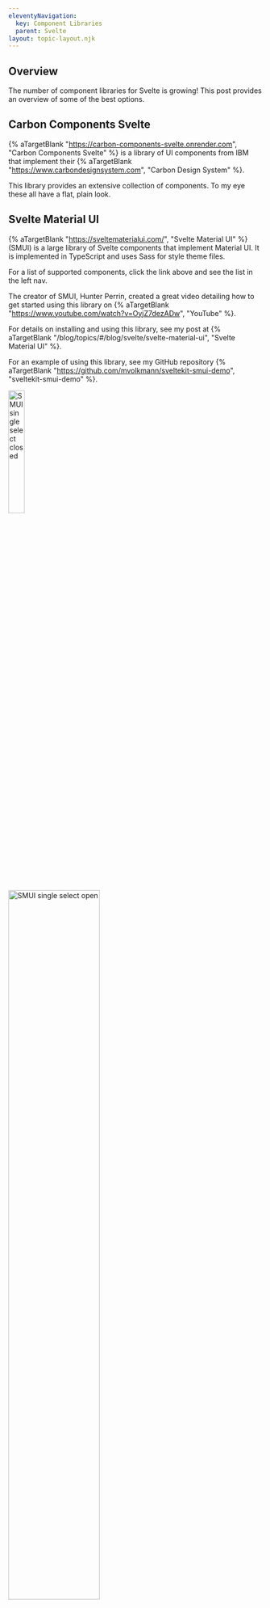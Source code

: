 ```yaml
---
eleventyNavigation:
  key: Component Libraries
  parent: Svelte
layout: topic-layout.njk
---
```


## Overview

The number of component libraries for Svelte is growing!
This post provides an overview of some of the best options.

## Carbon Components Svelte

{% aTargetBlank "https://carbon-components-svelte.onrender.com",
"Carbon Components Svelte" %} is a library of UI components from IBM
that implement their {% aTargetBlank "https://www.carbondesignsystem.com",
"Carbon Design System" %}.

This library provides an extensive collection of components.
To my eye these all have a flat, plain look.

## Svelte Material UI

{% aTargetBlank "https://sveltematerialui.com/", "Svelte Material UI" %} (SMUI)
is a large library of Svelte components that implement Material UI.
It is implemented in TypeScript and uses Sass for style theme files.

For a list of supported components, click the link above
and see the list in the left nav.

The creator of SMUI, Hunter Perrin, created a great video
detailing how to get started using this library on
{% aTargetBlank "https://www.youtube.com/watch?v=OyjZ7dezADw", "YouTube" %}.

For details on installing and using this library, see my post at
{% aTargetBlank "/blog/topics/#/blog/svelte/svelte-material-ui",
"Svelte Material UI" %}.

For an example of using this library, see my GitHub repository {% aTargetBlank
"https://github.com/mvolkmann/sveltekit-smui-demo", "sveltekit-smui-demo" %}.

<img alt="SMUI single select closed" style="width: 25%"
  src="/blog/assets/smui-single-select1.png?v={{pkg.version}}"
  title="SMUI single select closed">

<img alt="SMUI single select open" style="width: 60%"
  src="/blog/assets/smui-single-select2.png?v={{pkg.version}}"
  title="SMUI single select open">

## svelte-calendar

{% aTargetBlank "https://6edesign.github.io/svelte-calendar/",
"svelte-calendar" %} is a date picker component for Svelte.
It includes a large amount of animation.
For some users this may feel like too much animation
and be more of a distraction than a positive feature.
See the demo at the link above.

## svelte-datepicker

{% aTargetBlank "https://github.com/beyonk-adventures/svelte-datepicker",
"svelte-datepicker" %} from {% aTargetBlank "https://beyonk.com", "Beyonk" %}
is a component library that provides calendar, date picker,
date range picker, and time selection.

For an example, see this {% aTargetBlank
"https://svelte.dev/repl/d812e880c6934f9e9a7cf9f760eddc11?version=3.31.2",
"REPL" %}.

This renders a selected date range in a nice way,
but changing the start and end dates feels clumsy.

## svelte-fullcalendar

{% aTargetBlank "https://github.com/YogliB/svelte-fullcalendar",
"svelte-fullcalendar" %} is a Svelte wrapper around the framework independent
library {% aTargetBlank "https://fullcalendar.io", "FullCalendar" %}.
This is a very popular open source library that also has a paid tier
offering advanced features.

For an example of using this library, see my GitHub repository {% aTargetBlank
"https://github.com/mvolkmann/sveltekit-smui-demo", "sveltekit-smui-demo" %}.

<img alt="svelte-fullcalendar" style="width: 70%"
  src="/blog/assets/svelte-fullcalendar.png?v={{pkg.version}}"
  title="svelte-fullcalendar">

## Svelte MultiSelect

{% aTargetBlank "https://svelte-multiselect.netlify.app",
"Svelte MultiSelect" %} is an input component that displays a dropdown list
of options from which the user can make multiple selections.
Each selected option is displayed as a "chip"
with an "x" that can be clicked to deselect it.

For an example of using this component, see my GitHub repository {% aTargetBlank
"https://github.com/mvolkmann/sveltekit-smui-demo", "sveltekit-smui-demo" %}.

<img alt="svelte-multiselect" style="width: 70%"
  src="/blog/assets/svelte-multiselect.png?v={{pkg.version}}"
  title="svelte-multiselect">

## svelte-time-picker

{% aTargetBlank "https://gitlab.com/public-e-soa-com/svelte-time-picker#readme",
"svelte-time-picker" %} is a time picker component for Svelte.
It uses the lollypop style, which many users may find confusing.
The hour is selected by dragging a circle around the perimeter of a clock face.
When the mouse is released, the clock face changes
to display minutes instead of hours.
It is not obvious how to return to the hour clock face,
but this is done by click the hour number above the clock face.

For an example of using this component, see my GitHub repository {% aTargetBlank
"https://github.com/mvolkmann/sveltekit-smui-demo", "sveltekit-smui-demo" %}.

<img alt="svelte-time-picker hour" style="width: 40%"
  src="/blog/assets/svelte-time-picker-hour.png?v={{pkg.version}}"
  title="svelte-time-picker hour">
<img alt="svelte-time-picker minute" style="width: 40%"
  src="/blog/assets/svelte-time-picker-minute.png?v={{pkg.version}}"
  title="svelte-time-picker minute">

## HTML input type="date"

Using the HTML `input` element with a `type` of "date" works,
but has a number of issues documented in {% aTargetBlank
"https://developer.mozilla.org/en-US/docs/Web/HTML/Element/input/date#using_date_inputs",
"MDN" %}. Chief among the issues is consistent browser support.
For this reason, I recommend using a date picker component.

<img alt="input type date" style="width: 40%"
  src="/blog/assets/input-type-date.png?v={{pkg.version}}"
  title="input type date">

## Custom Date Picker

I have implemented a date picker that is
not yet available in its own GitHub repository.
However, it can be found in my GitHub repository {% aTargetBlank
"https://github.com/mvolkmann/sveltekit-smui-demo", "sveltekit-smui-demo" %}.
See the file `DatePicker.svelte`.
This has been used successfully on a real project.

<img alt="Svelte custom date picker single" style="width: 60%"
  src="/blog/assets/svelte-custom-date-picker-single.png?v={{pkg.version}}"
  title="Svelte custom date picker single">

<img alt="Svelte custom date picker range" style="width: 70%"
  src="/blog/assets/svelte-custom-date-picker-range.png?v={{pkg.version}}"
  title="Svelte custom date picker range">

## HTML input type="time"

Using the HTML `input` element with a `type` of "time"
is a reasonable option for allowing users to select a single time value.

For an example of using thi , see my GitHub repository {% aTargetBlank
"https://github.com/mvolkmann/sveltekit-smui-demo", "sveltekit-smui-demo" %}.

<img alt="input type time" style="width: 30%"
  src="/blog/assets/input-type-time-chrome.png?v={{pkg.version}}"
  title="input type time">

## Toast UI Calendar

The Toast UI {% aTargetBlank "https://ui.toast.com/tui-calendar", "Calendar" %}
component is an alternative to the FullCalendar component described earlier.
